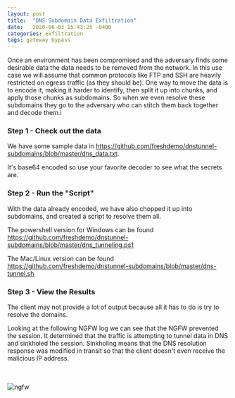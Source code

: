 ```yaml
---
layout: post
title:  "DNS Subdomain Data Exfiltration"
date:   2020-06-03 15:43:25 -0400
categories: exfiltration 
tags: gateway bypass
---
```

<p>
Once an environment has been compromised and the adversary finds some desirable data the data needs to be removed from the network. In this use case we will assume that common protocols like FTP and SSH are heavily restricted on egress traffic (as they should be). One way to move the data is to encode it, making it harder to identify, then split it up into chunks, and apply those chunks as subdomains. So when we even resolve these subdomains they go to the adversary who can stitch them back together and decode them.i
</p>

<h3>Step 1 - Check out the data</h3>

<p>
We have some sample data in <a href="https://github.com/freshdemo/dnstunnel-subdomains/blob/master/dns_data.txt">https://github.com/freshdemo/dnstunnel-subdomains/blob/master/dns_data.txt</a>.
</p>

<p>
It's base64 encoded so use your favorite decoder to see what the secrets are.
</p>

<h3>Step 2 - Run the "Script"</h3>

<p>
With the data already encoded, we have also chopped it up into subdomains, and created a script to resolve them all.
</p>

<p>
The powershell version for Windows can be found <a href="https://github.com/freshdemo/dnstunnel-subdomains/blob/master/dns_tunneling.ps1">https://github.com/freshdemo/dnstunnel-subdomains/blob/master/dns_tunneling.ps1</a>
</p>

<p>
The Mac/Linux version can be found <a href="https://github.com/freshdemo/dnstunnel-subdomains/blob/master/dns-tunnel.sh">https://github.com/freshdemo/dnstunnel-subdomains/blob/master/dns-tunnel.sh</a>
</p>

<h3>Step 3 - View the Results</h3>

<p>
The client may not provide a lot of output because all it has to do is try to resolve the domains.
</p>

<p>
Looking at the following NGFW log we can see that the NGFW prevented the session. It determined that the traffic is attempting to tunnel data in DNS and sinkholed the session. Sinkholing means that the DNS resolution response was modified in transit so that the client doesn't even receive the malicious IP address.
</p>
<br>
<br>
<img src="/images/exfiltration-dnstunneling-subdomain.png" alt="ngfw">



